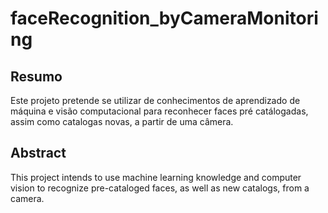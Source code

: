 # faceRecognition_byCameraMonitoring
## Resumo
Este projeto pretende se utilizar de conhecimentos de aprendizado de máquina e visão computacional para reconhecer faces pré catálogadas, assim como catalogas novas, a partir de uma câmera.

## Abstract
This project intends to use machine learning knowledge and computer vision to recognize pre-cataloged faces, as well as new catalogs, from a camera. 